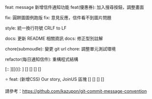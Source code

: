 feat: message 新增信件通知功能
feat(優惠券): 加入搜尋按鈕，調整畫面

fix: 圓餅圖圖例跑版
fix: 意見反應，信件看不到圖片問題

style: 統一換行符號 CRLF to LF

docs: 更新 README 相關資訊
docs: 修正型別註解

chore(submoudle): 變更 git url
chore: 調整單元測試環境

refactor(每日通知信件): 重構程式結構



[:<Emoji>: ][<Type>[(<Scope>)]: ]<Subject>
[<BLANK LINE>]
[<Message Body>]
[<BLANK LINE>]
[<Message Footer>]

:star: feat: (新增CSS) Our story, JoinUS 區塊
[<BLANK LINE>]
[<Message Body>]
[<BLANK LINE>]
[<Message Footer>]

請參考：https://github.com/kazupon/git-commit-message-convention